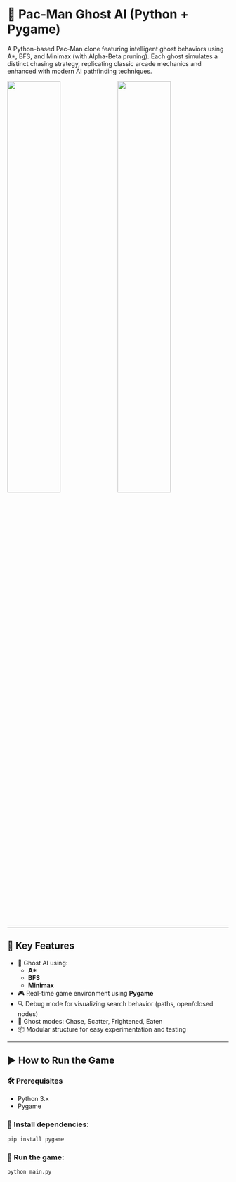 # 👻 Pac-Man Ghost AI (Python + Pygame)

A Python-based Pac-Man clone featuring intelligent ghost behaviors using A*, BFS, and Minimax (with Alpha-Beta pruning). Each ghost simulates a distinct chasing strategy, replicating classic arcade mechanics and enhanced with modern AI pathfinding techniques.
<p float="left">
  <img src="https://github.com/user-attachments/assets/15d07296-8af8-42a2-bb27-359fd6238445" width="49%" />
  <img src="https://github.com/user-attachments/assets/bd863b8a-0c06-434e-ac0c-df137b60fd86" width="49%" />
</p>


---

## 🧠 Key Features

- 🔁 Ghost AI using:
  - **A\*** 
  - **BFS** 
  - **Minimax** 
- 🎮 Real-time game environment using **Pygame**
- 🔍 Debug mode for visualizing search behavior (paths, open/closed nodes)
- 🎯 Ghost modes: Chase, Scatter, Frightened, Eaten
- 📦 Modular structure for easy experimentation and testing

---

## ▶️ How to Run the Game

### 🛠️ Prerequisites
- Python 3.x
- Pygame

### 🧪 Install dependencies:
```bash
pip install pygame
```
### 🚀 Run the game:
```bash
python main.py

